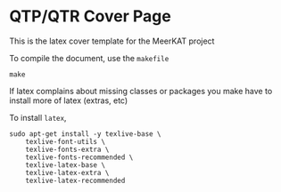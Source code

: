 # QTP/QTR Cover Page

This is the latex cover template for the MeerKAT project

To compile the document, use the `makefile`

```shell
make
```

If latex complains about missing classes or packages you make have to install more of latex (extras, etc)

To install `latex`,
```shell
sudo apt-get install -y texlive-base \
    texlive-font-utils \
    texlive-fonts-extra \
    texlive-fonts-recommended \
    texlive-latex-base \
    texlive-latex-extra \
    texlive-latex-recommended
```

